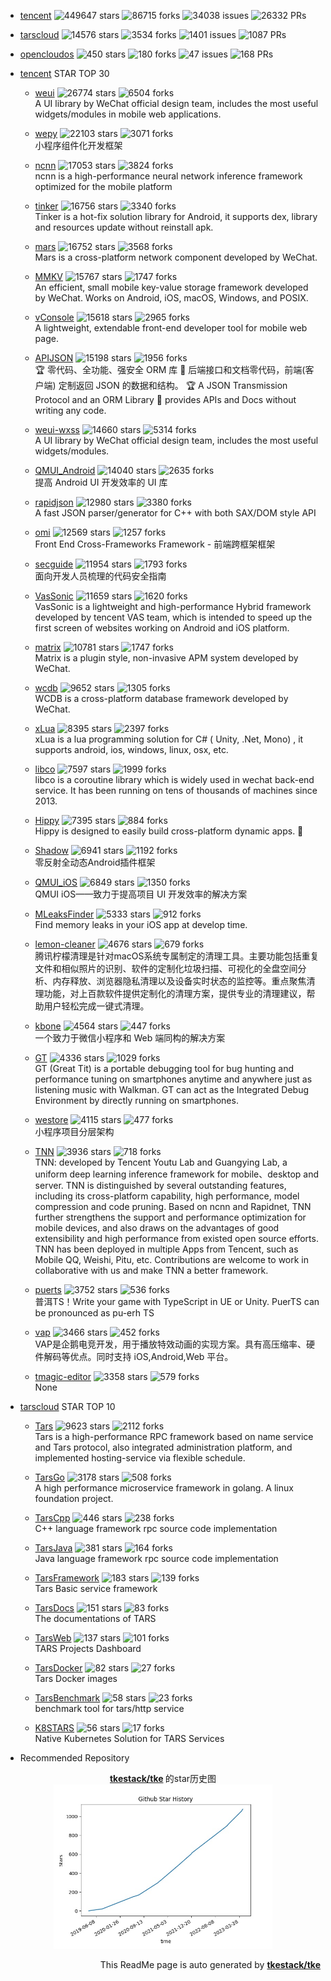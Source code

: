 
+ [tencent](https://github.com/tencent)
![449647 stars](https://img.shields.io/badge/Stars-449647-green)
![86715 forks](https://img.shields.io/badge/Forks-86715-green)
![34038 issues](https://img.shields.io/badge/Issues-34038-green)
![26332 PRs](https://img.shields.io/badge/PRs-26332-green)

+ [tarscloud](https://github.com/tarscloud)
![14576 stars](https://img.shields.io/badge/Stars-14576-green)
![3534 forks](https://img.shields.io/badge/Forks-3534-green)
![1401 issues](https://img.shields.io/badge/Issues-1401-green)
![1087 PRs](https://img.shields.io/badge/PRs-1087-green)

+ [opencloudos](https://github.com/opencloudos)
![450 stars](https://img.shields.io/badge/Stars-450-green)
![180 forks](https://img.shields.io/badge/Forks-180-green)
![47 issues](https://img.shields.io/badge/Issues-47-green)
![168 PRs](https://img.shields.io/badge/PRs-168-green)



+ [tencent](https://github.com/tencent) STAR TOP 30
    
    + [weui](https://github.com/tencent/weui) 
    ![26774 stars](https://img.shields.io/badge/Stars-26774-green)
    ![6504 forks](https://img.shields.io/badge/Forks-6504-green)  
    A UI library by WeChat official design team, includes the most useful widgets/modules in mobile web applications.
    
    + [wepy](https://github.com/tencent/wepy) 
    ![22103 stars](https://img.shields.io/badge/Stars-22103-green)
    ![3071 forks](https://img.shields.io/badge/Forks-3071-green)  
    小程序组件化开发框架
    
    + [ncnn](https://github.com/tencent/ncnn) 
    ![17053 stars](https://img.shields.io/badge/Stars-17053-green)
    ![3824 forks](https://img.shields.io/badge/Forks-3824-green)  
    ncnn is a high-performance neural network inference framework optimized for the mobile platform
    
    + [tinker](https://github.com/tencent/tinker) 
    ![16756 stars](https://img.shields.io/badge/Stars-16756-green)
    ![3340 forks](https://img.shields.io/badge/Forks-3340-green)  
    Tinker is a hot-fix solution library for Android, it supports dex, library and resources update without reinstall apk.
    
    + [mars](https://github.com/tencent/mars) 
    ![16752 stars](https://img.shields.io/badge/Stars-16752-green)
    ![3568 forks](https://img.shields.io/badge/Forks-3568-green)  
    Mars is a cross-platform network component  developed by WeChat.
    
    + [MMKV](https://github.com/tencent/MMKV) 
    ![15767 stars](https://img.shields.io/badge/Stars-15767-green)
    ![1747 forks](https://img.shields.io/badge/Forks-1747-green)  
    An efficient, small mobile key-value storage framework developed by WeChat. Works on Android, iOS, macOS, Windows, and POSIX.
    
    + [vConsole](https://github.com/tencent/vConsole) 
    ![15618 stars](https://img.shields.io/badge/Stars-15618-green)
    ![2965 forks](https://img.shields.io/badge/Forks-2965-green)  
    A lightweight, extendable front-end developer tool for mobile web page.
    
    + [APIJSON](https://github.com/tencent/APIJSON) 
    ![15198 stars](https://img.shields.io/badge/Stars-15198-green)
    ![1956 forks](https://img.shields.io/badge/Forks-1956-green)  
    🏆 零代码、全功能、强安全 ORM 库 🚀 后端接口和文档零代码，前端(客户端) 定制返回 JSON 的数据和结构。 🏆 A JSON Transmission Protocol and an ORM Library 🚀  provides APIs and Docs without writing any code.
    
    + [weui-wxss](https://github.com/tencent/weui-wxss) 
    ![14660 stars](https://img.shields.io/badge/Stars-14660-green)
    ![5314 forks](https://img.shields.io/badge/Forks-5314-green)  
    A UI library by WeChat official design team, includes the most useful widgets/modules.
    
    + [QMUI_Android](https://github.com/tencent/QMUI_Android) 
    ![14040 stars](https://img.shields.io/badge/Stars-14040-green)
    ![2635 forks](https://img.shields.io/badge/Forks-2635-green)  
    提高 Android UI 开发效率的 UI 库
    
    + [rapidjson](https://github.com/tencent/rapidjson) 
    ![12980 stars](https://img.shields.io/badge/Stars-12980-green)
    ![3380 forks](https://img.shields.io/badge/Forks-3380-green)  
    A fast JSON parser/generator for C++ with both SAX/DOM style API
    
    + [omi](https://github.com/tencent/omi) 
    ![12569 stars](https://img.shields.io/badge/Stars-12569-green)
    ![1257 forks](https://img.shields.io/badge/Forks-1257-green)  
     Front End Cross-Frameworks Framework - 前端跨框架框架
    
    + [secguide](https://github.com/tencent/secguide) 
    ![11954 stars](https://img.shields.io/badge/Stars-11954-green)
    ![1793 forks](https://img.shields.io/badge/Forks-1793-green)  
    面向开发人员梳理的代码安全指南
    
    + [VasSonic](https://github.com/tencent/VasSonic) 
    ![11659 stars](https://img.shields.io/badge/Stars-11659-green)
    ![1620 forks](https://img.shields.io/badge/Forks-1620-green)  
    VasSonic is a lightweight and high-performance Hybrid framework developed by tencent VAS team, which is intended to speed up the first screen of websites working on Android and iOS platform. 
    
    + [matrix](https://github.com/tencent/matrix) 
    ![10781 stars](https://img.shields.io/badge/Stars-10781-green)
    ![1747 forks](https://img.shields.io/badge/Forks-1747-green)  
    Matrix is a plugin style, non-invasive APM system developed by WeChat.
    
    + [wcdb](https://github.com/tencent/wcdb) 
    ![9652 stars](https://img.shields.io/badge/Stars-9652-green)
    ![1305 forks](https://img.shields.io/badge/Forks-1305-green)  
    WCDB is a cross-platform database framework developed by WeChat.
    
    + [xLua](https://github.com/tencent/xLua) 
    ![8395 stars](https://img.shields.io/badge/Stars-8395-green)
    ![2397 forks](https://img.shields.io/badge/Forks-2397-green)  
    xLua is a lua programming solution for  C# ( Unity, .Net, Mono) , it supports android, ios, windows, linux, osx, etc.
    
    + [libco](https://github.com/tencent/libco) 
    ![7597 stars](https://img.shields.io/badge/Stars-7597-green)
    ![1999 forks](https://img.shields.io/badge/Forks-1999-green)  
    libco is a coroutine library which is widely used in wechat  back-end service. It has been running on tens of thousands of machines since 2013.
    
    + [Hippy](https://github.com/tencent/Hippy) 
    ![7395 stars](https://img.shields.io/badge/Stars-7395-green)
    ![884 forks](https://img.shields.io/badge/Forks-884-green)  
    Hippy is designed to easily build cross-platform dynamic apps. 👏
    
    + [Shadow](https://github.com/tencent/Shadow) 
    ![6941 stars](https://img.shields.io/badge/Stars-6941-green)
    ![1192 forks](https://img.shields.io/badge/Forks-1192-green)  
    零反射全动态Android插件框架
    
    + [QMUI_iOS](https://github.com/tencent/QMUI_iOS) 
    ![6849 stars](https://img.shields.io/badge/Stars-6849-green)
    ![1350 forks](https://img.shields.io/badge/Forks-1350-green)  
    QMUI iOS——致力于提高项目 UI 开发效率的解决方案
    
    + [MLeaksFinder](https://github.com/tencent/MLeaksFinder) 
    ![5333 stars](https://img.shields.io/badge/Stars-5333-green)
    ![912 forks](https://img.shields.io/badge/Forks-912-green)  
    Find memory leaks in your iOS app at develop time.
    
    + [lemon-cleaner](https://github.com/tencent/lemon-cleaner) 
    ![4676 stars](https://img.shields.io/badge/Stars-4676-green)
    ![679 forks](https://img.shields.io/badge/Forks-679-green)  
    腾讯柠檬清理是针对macOS系统专属制定的清理工具。主要功能包括重复文件和相似照片的识别、软件的定制化垃圾扫描、可视化的全盘空间分析、内存释放、浏览器隐私清理以及设备实时状态的监控等。重点聚焦清理功能，对上百款软件提供定制化的清理方案，提供专业的清理建议，帮助用户轻松完成一键式清理。
    
    + [kbone](https://github.com/tencent/kbone) 
    ![4564 stars](https://img.shields.io/badge/Stars-4564-green)
    ![447 forks](https://img.shields.io/badge/Forks-447-green)  
    一个致力于微信小程序和 Web 端同构的解决方案
    
    + [GT](https://github.com/tencent/GT) 
    ![4336 stars](https://img.shields.io/badge/Stars-4336-green)
    ![1029 forks](https://img.shields.io/badge/Forks-1029-green)  
    GT (Great Tit) is a portable debugging tool for bug hunting and performance tuning on smartphones anytime and anywhere just as listening music with Walkman. GT can act as the Integrated Debug Environment by directly running on smartphones.
    
    + [westore](https://github.com/tencent/westore) 
    ![4115 stars](https://img.shields.io/badge/Stars-4115-green)
    ![477 forks](https://img.shields.io/badge/Forks-477-green)  
    小程序项目分层架构
    
    + [TNN](https://github.com/tencent/TNN) 
    ![3936 stars](https://img.shields.io/badge/Stars-3936-green)
    ![718 forks](https://img.shields.io/badge/Forks-718-green)  
    TNN: developed by Tencent Youtu Lab and Guangying Lab, a uniform deep learning inference framework for mobile、desktop and server. TNN is distinguished by several outstanding features, including its cross-platform capability, high performance, model compression and code pruning. Based on ncnn and Rapidnet, TNN further strengthens the support and performance optimization for mobile devices, and also draws on the advantages of good extensibility and high performance from existed open source efforts. TNN has been deployed in multiple Apps from Tencent, such as Mobile QQ, Weishi, Pitu, etc. Contributions are welcome to work in collaborative with us and make TNN a better framework. 
    
    + [puerts](https://github.com/tencent/puerts) 
    ![3752 stars](https://img.shields.io/badge/Stars-3752-green)
    ![536 forks](https://img.shields.io/badge/Forks-536-green)  
    普洱TS！Write your game with TypeScript in UE or Unity. PuerTS can be pronounced as pu-erh TS
    
    + [vap](https://github.com/tencent/vap) 
    ![3466 stars](https://img.shields.io/badge/Stars-3466-green)
    ![452 forks](https://img.shields.io/badge/Forks-452-green)  
    VAP是企鹅电竞开发，用于播放特效动画的实现方案。具有高压缩率、硬件解码等优点。同时支持 iOS,Android,Web 平台。
    
    + [tmagic-editor](https://github.com/tencent/tmagic-editor) 
    ![3358 stars](https://img.shields.io/badge/Stars-3358-green)
    ![579 forks](https://img.shields.io/badge/Forks-579-green)  
    None
    

+ [tarscloud](https://github.com/tarscloud) STAR TOP 10
    
    + [Tars](https://github.com/tarscloud/Tars) 
    ![9623 stars](https://img.shields.io/badge/Stars-9623-green)
    ![2112 forks](https://img.shields.io/badge/Forks-2112-green)  
    Tars is a high-performance RPC framework based on name service and Tars protocol, also integrated administration platform, and implemented hosting-service via flexible schedule.
    
    + [TarsGo](https://github.com/tarscloud/TarsGo) 
    ![3178 stars](https://img.shields.io/badge/Stars-3178-green)
    ![508 forks](https://img.shields.io/badge/Forks-508-green)  
    A  high performance microservice  framework  in golang. A linux foundation project.
    
    + [TarsCpp](https://github.com/tarscloud/TarsCpp) 
    ![446 stars](https://img.shields.io/badge/Stars-446-green)
    ![238 forks](https://img.shields.io/badge/Forks-238-green)  
    C++ language framework rpc source code implementation
    
    + [TarsJava](https://github.com/tarscloud/TarsJava) 
    ![381 stars](https://img.shields.io/badge/Stars-381-green)
    ![164 forks](https://img.shields.io/badge/Forks-164-green)  
    Java language framework rpc source code implementation
    
    + [TarsFramework](https://github.com/tarscloud/TarsFramework) 
    ![183 stars](https://img.shields.io/badge/Stars-183-green)
    ![139 forks](https://img.shields.io/badge/Forks-139-green)  
    Tars Basic service framework
    
    + [TarsDocs](https://github.com/tarscloud/TarsDocs) 
    ![151 stars](https://img.shields.io/badge/Stars-151-green)
    ![83 forks](https://img.shields.io/badge/Forks-83-green)  
    The documentations of TARS
    
    + [TarsWeb](https://github.com/tarscloud/TarsWeb) 
    ![137 stars](https://img.shields.io/badge/Stars-137-green)
    ![101 forks](https://img.shields.io/badge/Forks-101-green)  
    TARS Projects Dashboard
    
    + [TarsDocker](https://github.com/tarscloud/TarsDocker) 
    ![82 stars](https://img.shields.io/badge/Stars-82-green)
    ![27 forks](https://img.shields.io/badge/Forks-27-green)  
    Tars Docker  images
    
    + [TarsBenchmark](https://github.com/tarscloud/TarsBenchmark) 
    ![58 stars](https://img.shields.io/badge/Stars-58-green)
    ![23 forks](https://img.shields.io/badge/Forks-23-green)  
    benchmark tool for tars/http service
    
    + [K8STARS](https://github.com/tarscloud/K8STARS) 
    ![56 stars](https://img.shields.io/badge/Stars-56-green)
    ![17 forks](https://img.shields.io/badge/Forks-17-green)  
    Native Kubernetes  Solution for TARS Services
    


+ Recommended Repository  
<p align="center">
      <strong>
        <a href="https://github.com/tkestack/tke" target="_blank">tkestack/tke</a>
      </strong>  的star历史图
  <br>
  <img src="https://raw.githubusercontent.com/ButterAndButterfly/GithubTools/master/data/stars_history.jpg" width="350px"></img>    
</p>

<p align="right">
      This ReadMe page is auto generated by 
      <strong>
        <a href="https://github.com/tkestack/tke" target="_blank">tkestack/tke</a><br>
      </strong>   
</p>